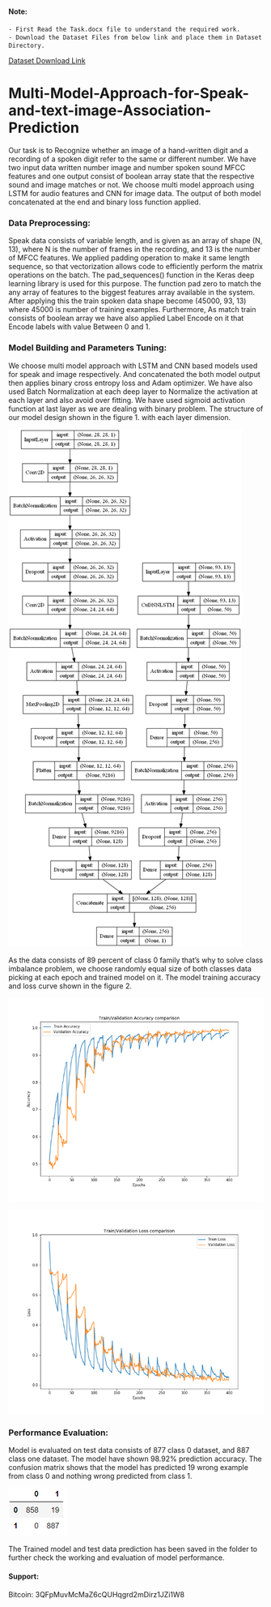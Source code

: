 #### Note: 
    - First Read the Task.docx file to understand the required work.
    - Download the Dataset Files from below link and place them in Dataset Directory.
[Dataset Download Link](https://www.dropbox.com/sh/9kkqqaownbapyz5/AAD0MkT1ZZv-Kmf26obVhBLha?dl=0)


# Multi-Model-Approach-for-Speak-and-text-image-Association-Prediction
Our task is to Recognize whether an image of a hand-written digit and a recording of a spoken digit refer to the same or different number. We have two input data written number image and number spoken sound MFCC features and one output consist of boolean array state that the respective sound and image matches or not. We choose multi model approach using LSTM for audio features and CNN for image data. The output of both model concatenated at the end and binary loss function applied. 

### Data Preprocessing: 

Speak data consists of variable length, and is given as an array of shape (N, 13), where N is the number of frames in the recording, and 13 is the number of MFCC features. We applied padding operation to make it same length sequence, so that vectorization allows code to efficiently perform the matrix operations on the batch. The pad_sequences() function in the Keras deep learning library is used for this purpose. The function pad zero to match the any array of features to the biggest features array available in the system. After applying this the train spoken data shape become (45000, 93, 13) where 45000 is number of training examples. Furthermore, As match train consists of boolean array we have also applied Label Encode on it that Encode labels with value Between 0 and 1.


### Model Building and Parameters Tuning: 

We choose multi model approach with LSTM and CNN based models used for speak and image respectively. And concatenated the both model output then applies binary cross entropy loss and Adam optimizer. We have also used Batch Normalization at each deep layer to Normalize the activation at each layer and also avoid over fitting. We have used sigmoid activation function at last layer as we are dealing with binary problem. The structure of our model design shown in the figure 1. with each layer dimension.

![Model_Layout.png](Images/Model_Layout.png)


As the data consists of 89 percent of class 0 family that’s why to solve class imbalance problem, we choose randomly equal size of both classes data picking at each epoch and trained model on it. The model training accuracy and loss curve shown in the figure 2.

![Train and Validation Accuracy comparison](Images/Train_Validation_Accuracy_comparison.png)

![Train and Validation Loss comparison](Images/Train_Validation_Loss_comparison.png)

### Performance Evaluation: 

Model is evaluated on test data consists of 877 class 0 dataset, and 887 class one dataset. The model have shown 98.92% prediction accuracy. The confusion matrix shows that the model has predicted 19 wrong example from class 0 and nothing wrong predicted from class 1. 

![confusion matrix on test data](Images/confusion_matrix_test.png)

The Trained model and test data prediction has been saved in the folder to further check the working and evaluation of model performance.


#### Support:
Bitcoin: 3QFpMuvMcMaZ6cQUHqgrd2mDirz1JZi1W8
